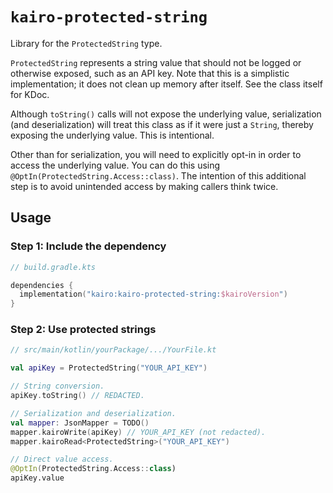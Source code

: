 # `kairo-protected-string`

Library for the `ProtectedString` type.

`ProtectedString` represents a string value that should not be logged or otherwise exposed, such as an API key.
Note that this is a simplistic implementation; it does not clean up memory after itself.
See the class itself for KDoc.

Although `toString()` calls will not expose the underlying value,
serialization (and deserialization) will treat this class as if it were just a `String`,
thereby exposing the underlying value.
This is intentional.

Other than for serialization,
you will need to explicitly opt-in in order to access the underlying value.
You can do this using `@OptIn(ProtectedString.Access::class)`.
The intention of this additional step is to avoid unintended access
by making callers think twice.

## Usage

### Step 1: Include the dependency

```kotlin
// build.gradle.kts

dependencies {
  implementation("kairo:kairo-protected-string:$kairoVersion")
}
```

### Step 2: Use protected strings

```kotlin
// src/main/kotlin/yourPackage/.../YourFile.kt

val apiKey = ProtectedString("YOUR_API_KEY")

// String conversion.
apiKey.toString() // REDACTED.

// Serialization and deserialization.
val mapper: JsonMapper = TODO()
mapper.kairoWrite(apiKey) // YOUR_API_KEY (not redacted).
mapper.kairoRead<ProtectedString>("YOUR_API_KEY")

// Direct value access.
@OptIn(ProtectedString.Access::class)
apiKey.value
```
